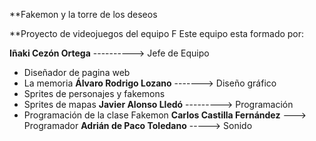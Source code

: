 **Fakemon y la torre de los deseos

**Proyecto de videojuegos del equipo F
Este equipo esta formado por:

**Iñaki Cezón Ortega** ----------> Jefe de Equipo 
 - Diseñador de pagina web
 - La memoria
**Álvaro Rodrigo Lozano** -------> Diseño gráfico
 - Sprites de personajes y fakemons
 - Sprites de mapas
**Javier Alonso Lledó** ---------> Programación
 - Programación de la clase Fakemon
**Carlos Castilla Fernández** ---> Programador
**Adrián de Paco Toledano** -----> Sonido

